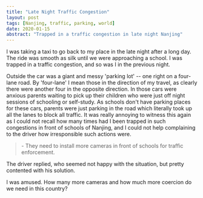 ```yaml
---
title: "Late Night Traffic Congestion"
layout: post
tags: [Nanjing, traffic, parking, world]
date: 2020-01-15
abstract: "Trapped in a traffic congestion in late night Nanjing"
---
```

I was taking a taxi to go back to my place in the late night after a long day. The ride was smooth as silk until we were approaching a school. I was trapped in a traffic congestion, and so was I in the previous night.

Outside the car was a giant and messy 'parking lot' -- one right on a four-lane road. By 'four-lane' I mean those in the direction of my travel, as clearly there were another four in the opposite direction. In those cars were anxious parents waiting to pick up their children who were just off night sessions of schooling or self-study. As schools don't have parking places for these cars, parents were just parking in the road which literally took up all the lanes to block all traffic. It was really annoying to witness this again as I could not recall how many times had I been trapped in such congestions in front of schools of Nanjing, and I could not help complaining to the driver how irresponsible such actions were.

> \- They need to install more cameras in front of schools for traffic enforcement.

The driver replied, who seemed not happy with the situation, but pretty contented with his solution.

I was amused. How many more cameras and how much more coercion do we need in this country?
